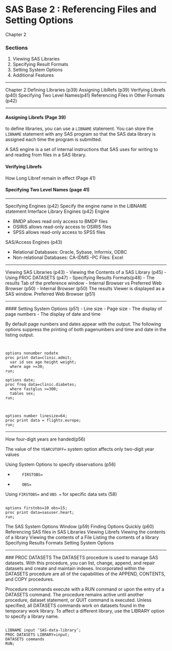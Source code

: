 SAS Base 2 : Referencing Files and Setting Options
====================================================
Chapter 2
### Sections
1. Viewing SAS Libraries
2. Specifying Result Formats
3. Setting System Options
4. Additional Features

<hr>

Chapter 2
Defining Libraries (p39)
Assigning LibRefs (p39)
Verifying Librefs (p40)
Specifying Two Level Names(p41)
Referencing Files in Other Formats (p42)

<hr>

#### Assigning Librefs (Page 39)
to define libraries, you can use a `LIBNAME` statement. You can store the `LIBNAME` statement with any SAS program so that the SAS data library is assigned each time the program is submitted.


A SAS engine is a set of internal instructions that SAS uses for writing to and reading from files in a SAS library.


#### Verifying Librefs
How Long Libref remain in effect (Page 41)

#### Specifying Two Level Names (page 41)

<hr>

Specifying Engines (p42)
Specify the engine name in the LIBNAME statement
Interface Library Engines (p42)
Engine
 



- BMDP allows read only access to BMDP files
- OSIRIS allows read-only access to OSIRIS files
- SPSS allows read-only access to SPSS files

SAS/Access Engines (p43)
- Relational Databases:  Oracle, Sybase, Informix, ODBC
- Non-relational Databases: CA-IDMS
-PC Files: Excel
<hr>
Viewing SAS Libraries (p43)
- Viewing the Contents of a SAS Library (p45)
- Using PROC DATASETS (p47)
- Specifying Results Formats(p48)
- The results Tab of the preference window
- Internal Browser vs Preferred Web Browser (p50)
- Internal Browser (p50)
The results Viewer is displayed as a SAS window.
Preferred Web Browser (p51)
<hr>
#### Setting System Options (p51)
- Line size
- Page size
- The display of page numbers
- The display of date and time

By default page numbers and dates appear with the output.
The following options suppress the printing of both pagenumbers and time and date in the listing output.

<pre><code>

options nonumber nodate
proc print data=clinic.admit; 
  var id sex age height weight;
  where age >=30;
run;

options date;
proc freq data=clinic.diabetes;
  where fastglus >=300;
  tables sex;
run;  

</code></pre>



<pre><code>
options number linesize=64;
proc print data = flights.europe;
run;
</code></pre>
<hr>

How four-digit years are handed(p56)

The value of the `YEARCUTOFF=` system option affects only two-digit year values

Using System Options to specify observations (p56)

-         FIRSTOBS=
-         OBS=

Using `FIRSTOBS=` and `OBS =` for specific data sets (58)

<pre><code>
options firstobs=10 obs=15;
proc print data=sasuser.heart;
run;
</code></pre> 

The SAS System Options Window (p59)
Finding Options Quickly (p60)
         Referencing SAS files in SAS Libraries
         Viewing Librefs
         Viewing the contents of a library
         Viewing the contents of a File
         Listing the contents of a library
         Specifying Results Formats
         Setting System Options

<hr>
### PROC DATASETS
The DATASETS procedure is used to manage SAS datasets. With this procedure, you can list, change, append, and repair datasets and create and maintain indexes. Incorporated within the DATASETS procedure are all of the capabilities of the APPEND, CONTENTS, and COPY procedures. 

Procedure commands execute with a RUN command or upon the entry of a DATASETS command. The procedure remains active until another procedure, dataset statement, or QUIT command is executed.
Unless specified, all DATASETS commands work on datasets found in the temporary work library. To affect a different library, use the LIBRARY option to specify a library name.
<pre><code>
LIBNAME input ‘SAS-data-library’;
PROC DATASETS LIBRARY=input;
DATASETS commands
RUN;
</code></pre>
